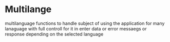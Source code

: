 # Multilange

multilanguage functions to handle subject of using the application for many lanaguage with full controll for it in enter data or error messaegs or response depending on the selected language



